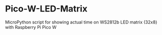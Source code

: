 # Pico-W-LED-Matrix
MicroPython script for showing actual time on WS2812b LED matrix (32x8) with Raspberry Pi Pico W
